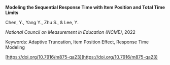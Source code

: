 **Modeling the Sequential Response Time with Item Position and Total Time Limits**

Chen, Y., Yang Y., Zhu S., & Lee, Y.  

*National Council on Measurement in Education (NCME)*, 2022 

Keywords: Adaptive Truncation, Item Position Effect, Response Time Modeling

[https://doi.org/10.7916/m875-qa23](https://doi.org/10.7916/m875-qa23)
